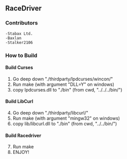 
## RaceDriver ##

### Contributors ###

	-Stabax Ltd.
	-Baxlan
	-Stalker2106

### How to Build ###

#### Build Curses ####
1. Go deep down "./thirdparty/lpdcurses/wincon/"
2. Run make (with argument "DLL=Y" on windows)
3. copy lpdcurses.dll to "./bin" (from cwd, "../../../bin/")
#### Build LibCurl ####
4. Go deep down "./thirdparty/libcurl/"
5. Run make (with argument "mingw32" on windows)
6. copy lib/libcurl.dll to "./bin" (from cwd, "../../bin/")
#### Build Racedriver ####
7. Run make
8. ENJOY!